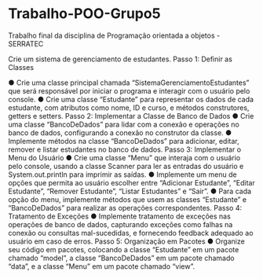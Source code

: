 # Trabalho-POO-Grupo5
Trabalho final da disciplina de Programação orientada a objetos - SERRATEC

Crie um sistema de gerenciamento de estudantes.
Passo 1: Definir as Classes

● Crie uma classe principal chamada “SistemaGerenciamentoEstudantes” que
será responsável por iniciar o programa e interagir com o usuário pelo
console.
● Crie uma classe “Estudante” para representar os dados de cada estudante,
com atributos como nome, ID e curso, e métodos construtores, getters e
setters.
Passo 2: Implementar a Classe de Banco de Dados
● Crie uma classe “BancoDeDados” para lidar com a conexão e operações no
banco de dados, configurando a conexão no construtor da classe.
● Implemente métodos na classe “BancoDeDados” para adicionar, editar,
remover e listar estudantes no banco de dados.
Passo 3: Implementar o Menu do Usuário
● Crie uma classe “Menu” que interaja com o usuário pelo console, usando a
classe Scanner para ler as entradas do usuário e System.out.println para
imprimir as saídas.
● Implemente um menu de opções que permita ao usuário escolher entre
“Adicionar Estudante”, “Editar Estudante”, “Remover Estudante”, “Listar
Estudantes” e “Sair”.
● Para cada opção do menu, implemente métodos que usem as classes
“Estudante” e “BancoDeDados” para realizar as operações correspondentes.
Passo 4: Tratamento de Exceções
● Implemente tratamento de exceções nas operações de banco de dados,
capturando exceções como falhas na conexão ou consultas mal-sucedidas, e
fornecendo feedback adequado ao usuário em caso de erros.
Passo 5: Organização em Pacotes
● Organize seu código em pacotes, colocando a classe “Estudante” em um
pacote chamado “model”, a classe “BancoDeDados” em um pacote chamado
“data”, e a classe “Menu” em um pacote chamado “view”.
